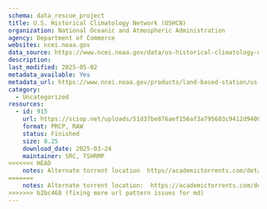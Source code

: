 ```yaml
---
schema: data_rescue_project 
title: U.S. Historical Climatology Network (USHCN)
organization: National Oceanic and Atmospheric Administration
agency: Department of Commerce
websites: ncei.noaa.gov
data_source: https://www.ncei.noaa.gov/data/us-historical-climatology-network/
description: 
last_modified: 2025-05-02
metadata_available: Yes
metadata_url: https://www.ncei.noaa.gov/products/land-based-station/us-historical-climatology-network
category:
  - Uncategorized
resources:
  - id: 915
    url: https://sciop.net/uploads/51d37be876aef156af3a795603c9412d94089561
    format: PRCP, RAW
    status: Finished
    size: 0.25
    download_date: 2025-03-24
    maintainer: SRC, TSHRMP
<<<<<<< HEAD
    notes: Alternate torrent location  https//academictorrents.com/details/51d37be876aef156af3a795603c9412d94089561
=======
    notes: Alternate torrent location:  https://academictorrents.com/details/51d37be876aef156af3a795603c9412d94089561
>>>>>>> b2bc468 (fixing more url pattern issues for md)
---
```


